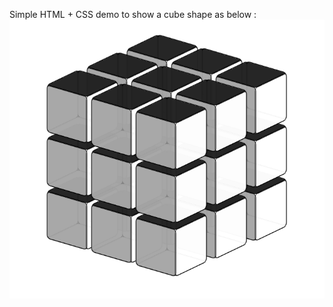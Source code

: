 Simple HTML + CSS demo to show a cube shape as below :
![alt text](https://github.com/Bhogayata-Keval/CUBE/blob/master/cube.png?raw=true)
